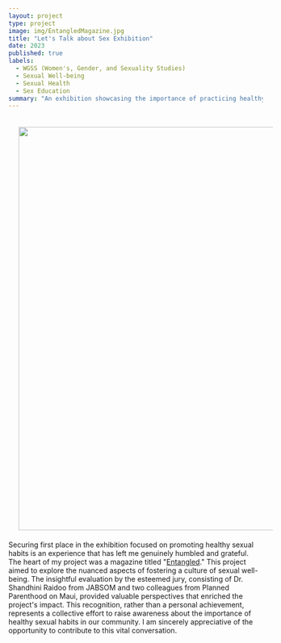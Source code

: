 ```yaml
---
layout: project
type: project
image: img/EntangledMagazine.jpg
title: "Let's Talk about Sex Exhibition"
date: 2023
published: true
labels:
  - WGSS (Women's, Gender, and Sexuality Studies)
  - Sexual Well-being
  - Sexual Health
  - Sex Education
summary: "An exhibition showcasing the importance of practicing healthy sexual habits."
---
```

<img class='img-fluid' align='left' src='..img/EntangledMagazine.jpg' width='800' HSPACE='20' VSPACE='20'> 

Securing first place in the exhibition focused on promoting healthy sexual habits is an experience that has left me genuinely humbled and grateful. The heart of my project was a magazine titled "[Entangled](https://issuu.com/ktam808/docs/wgss_let_s_talk_about_sex_project)." This project aimed to explore the nuanced aspects of fostering a culture of sexual well-being. The insightful evaluation by the esteemed jury, consisting of Dr. Shandhini Raidoo from JABSOM and two colleagues from Planned Parenthood on Maui, provided valuable perspectives that enriched the project's impact. This recognition, rather than a personal achievement, represents a collective effort to raise awareness about the importance of healthy sexual habits in our community. I am sincerely appreciative of the opportunity to contribute to this vital conversation.
